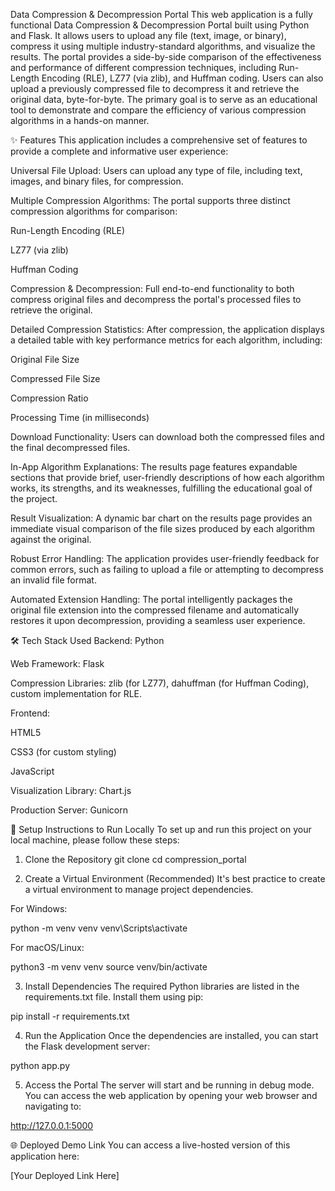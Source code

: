 Data Compression & Decompression Portal
This web application is a fully functional Data Compression & Decompression Portal built using Python and Flask. It allows users to upload any file (text, image, or binary), compress it using multiple industry-standard algorithms, and visualize the results. The portal provides a side-by-side comparison of the effectiveness and performance of different compression techniques, including Run-Length Encoding (RLE), LZ77 (via zlib), and Huffman coding. Users can also upload a previously compressed file to decompress it and retrieve the original data, byte-for-byte. The primary goal is to serve as an educational tool to demonstrate and compare the efficiency of various compression algorithms in a hands-on manner.

✨ Features
This application includes a comprehensive set of features to provide a complete and informative user experience:

Universal File Upload: Users can upload any type of file, including text, images, and binary files, for compression.

Multiple Compression Algorithms: The portal supports three distinct compression algorithms for comparison:

Run-Length Encoding (RLE)

LZ77 (via zlib)

Huffman Coding

Compression & Decompression: Full end-to-end functionality to both compress original files and decompress the portal's processed files to retrieve the original.

Detailed Compression Statistics: After compression, the application displays a detailed table with key performance metrics for each algorithm, including:

Original File Size

Compressed File Size

Compression Ratio

Processing Time (in milliseconds)

Download Functionality: Users can download both the compressed files and the final decompressed files.

In-App Algorithm Explanations: The results page features expandable sections that provide brief, user-friendly descriptions of how each algorithm works, its strengths, and its weaknesses, fulfilling the educational goal of the project.

Result Visualization: A dynamic bar chart on the results page provides an immediate visual comparison of the file sizes produced by each algorithm against the original.

Robust Error Handling: The application provides user-friendly feedback for common errors, such as failing to upload a file or attempting to decompress an invalid file format.

Automated Extension Handling: The portal intelligently packages the original file extension into the compressed filename and automatically restores it upon decompression, providing a seamless user experience.

🛠️ Tech Stack Used
Backend: Python

Web Framework: Flask

Compression Libraries: zlib (for LZ77), dahuffman (for Huffman Coding), custom implementation for RLE.

Frontend:

HTML5

CSS3 (for custom styling)

JavaScript

Visualization Library: Chart.js

Production Server: Gunicorn

🚀 Setup Instructions to Run Locally
To set up and run this project on your local machine, please follow these steps:

1. Clone the Repository
git clone <your-github-repository-link>
cd compression_portal

2. Create a Virtual Environment (Recommended)
It's best practice to create a virtual environment to manage project dependencies.

For Windows:

python -m venv venv
venv\Scripts\activate

For macOS/Linux:

python3 -m venv venv
source venv/bin/activate

3. Install Dependencies
The required Python libraries are listed in the requirements.txt file. Install them using pip:

pip install -r requirements.txt

4. Run the Application
Once the dependencies are installed, you can start the Flask development server:

python app.py

5. Access the Portal
The server will start and be running in debug mode. You can access the web application by opening your web browser and navigating to:

http://127.0.0.1:5000

🌐 Deployed Demo Link
You can access a live-hosted version of this application here:

[Your Deployed Link Here]
